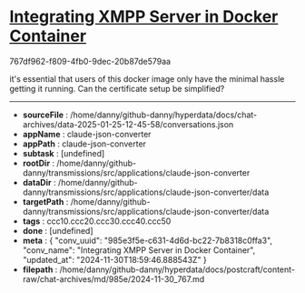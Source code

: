 # [Integrating XMPP Server in Docker Container](https://claude.ai/chat/985e3f5e-c631-4d6d-bc22-7b8318c0ffa3)

767df962-f809-4fb0-9dec-20b87de579aa

it's essential that users of this docker image only have the minimal hassle getting it running. Can the certificate setup be simplified?

---

* **sourceFile** : /home/danny/github-danny/hyperdata/docs/chat-archives/data-2025-01-25-12-45-58/conversations.json
* **appName** : claude-json-converter
* **appPath** : claude-json-converter
* **subtask** : [undefined]
* **rootDir** : /home/danny/github-danny/transmissions/src/applications/claude-json-converter
* **dataDir** : /home/danny/github-danny/transmissions/src/applications/claude-json-converter/data
* **targetPath** : /home/danny/github-danny/transmissions/src/applications/claude-json-converter/data
* **tags** : ccc10.ccc20.ccc30.ccc40.ccc50
* **done** : [undefined]
* **meta** : {
  "conv_uuid": "985e3f5e-c631-4d6d-bc22-7b8318c0ffa3",
  "conv_name": "Integrating XMPP Server in Docker Container",
  "updated_at": "2024-11-30T18:59:46.888543Z"
}
* **filepath** : /home/danny/github-danny/hyperdata/docs/postcraft/content-raw/chat-archives/md/985e/2024-11-30_767.md